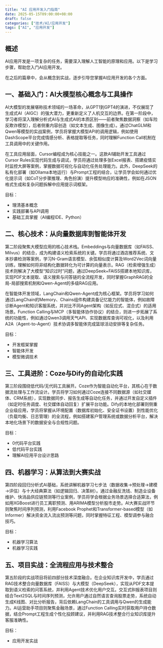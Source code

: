 ```yaml
---
title: "AI 应用开发入门指南"
date: 2025-05-15T09:00:00+08:00
draft: false
categories: ["技术/AI/应用开发"]
tags: ["AI", "应用开发"]
---
```


## 概述

AI应用开发是一项复杂的任务，需要深入理解人工智能的原理和应用。以下是学习步骤，帮助您入门AI应用开发。

在之后的篇章中，会从概念到实战，逐步引导您掌握AI应用开发的各个方面。

## 一、基础入门：AI大模型核心概念与工具操作

AI大模型的发展堪称技术领域的一场革命，从GPT1到GPT4的演进，不仅展现了生成式AI（AIGC）的强大潜力，更重新定义了人机交互的边界。在第一阶段中，学习者将深入理解分析式AI与生成式AI的本质区别——前者聚焦数据洞察（如车险反欺诈模型），后者侧重内容创造（如文本生成、图像生成）。通过ChatGLM和Qwen等模型的实战案例，学员将掌握大模型API的调用逻辑，例如使用DashScope平台完成情感分析、表格提取等任务，同时理解Function Call机制在工具调用中的关键作用。

在工具应用层面，Cursor编程成为核心技能之一。这款AI辅助开发工具通过Cursor Rules实现代码生成与调试，学员将通过处理多张Excel报表、搭建疫情实时监控大屏等案例，掌握数据可视化与自动化任务处理能力。此外，DeepSeek的私有化部署（如Ollama本地运行）与Prompt工程的结合，让学员学会如何通过优化提示词（如CoT分步骤推理、角色扮演）提升模型响应的准确性，例如在JSON格式生成和复杂问题拆解中应用提示词框架。

目标：

- 理清基本概念
- 实践部署与API调用
- 基础工具掌握（AI编程IDE、Python）

## 二、核心技术：从向量数据库到智能体开发

第二阶段聚焦大模型应用的核心技术栈。Embeddings与向量数据库（如FAISS、Milvus）的结合，成为构建语义检索系统的关键。学员将通过酒店推荐系统、文本抄袭检测等案例，学习N-Gram语言模型、余弦相似度计算及Word2Vec词向量训练，理解如何将非结构化数据转化为可计算的向量表示。RAG（检索增强生成）技术则解决了大模型“知识过时”问题，通过DeepSeek+FAISS搭建本地知识库，实现PDF文本提取、语义搜索与问答链的全流程开发，同时掌握GraphRAG的全局-局部搜索机制和Qwen-Agent的多级RAG应用。

在智能体开发领域，LangChain和Qwen-Agent成为核心框架。学员将学习如何通过LangChain的Memory、Chains组件构建具备记忆能力的智能体，例如故障诊断Agent和知识客服系统，并对比不同Agent架构（如反应式、混合式）的适用场景。Function Calling与MCP（多智能体协作协议）的结合，则进一步拓展了系统的功能性，例如通过Qwen3调用天气API、实现数据库查询可视化，以及利用A2A（Agent-to-Agent）技术协调多智能体完成篮球活动安排等复杂任务。

目标：

- 开发框架掌握
- 智能体开发
- 模型微调技术

## 三、工具进阶：Coze与Dify的自动化实践

第三阶段围绕低代码/无代码工具展开。Coze作为智能自动化平台，其核心在于数据流处理与工作流设计。学员将学习如何通过Coze连接不同数据源（如社交媒体、CRM系统），实现数据同步、报告生成等自动化任务，并通过开发自定义插件（如定时任务调度、社交媒体自动回复）扩展平台功能。Dify的本地化部署则侧重企业级应用，学员将掌握从环境配置（数据库初始化、安全证书设置）到性能优化（负载均衡、日志管理）的全流程，例如搭建客户管理系统或数据分析平台，解决本地化场景下的数据安全与合规性问题。

目标：

- 0代码平台实践
- 低代码平台实践
- 理解AI应用平台设计思路

## 四、机器学习：从算法到大赛实战

第四阶段回归分析式AI基础，系统讲解机器学习七步法（数据收集→预处理→建模→评估）与十大经典算法（如逻辑回归、决策树）。通过金融反洗钱、制造业设备维护、快消品供应链预测等行业案例，学员将学会根据业务场景选择合适算法，例如用XGBoost进行员工离职预测、用ARIMA模型分析股市走势。AI大赛实战环节则聚焦时间序列预测，利用Facebook Prophet和Transformer-based模型（如Informer）解决资金流入流出预测等问题，同时掌握特征工程、模型调参与融合技巧。

目标：

- 机器学习算法
- 机器学习实践

## 五、项目实战：全流程应用与技术整合

第五阶段的实战项目将前四部分技术深度融合。在企业知识库开发中，学员通过RAG技术整合向量数据库（FAISS）与大模型（DeepSeek），实现从PDF文本提取到语义检索的问答系统，并利用Agent技术优化用户交互。交互式BI报表项目则结合Text2SQL与时间序列预测，允许用户通过自然语言查询股票走势，系统自动生成K线图、对比分析报告，背后依赖LangChain的工具调用与Qwen的生成能力。AI运营助手项目则聚焦金融场景，通过Function Calling实时获取用户持仓数据，结合Prompt工程生成个性化投顾建议，并利用RAG技术整合行业知识库提升客服准确性。

目标：

- 应用开发实战
